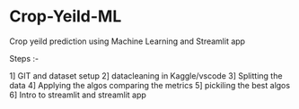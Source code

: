# Crop-Yeild-ML
Crop yeild prediction using Machine Learning and Streamlit app

Steps :-

1] GIT and dataset setup
2] datacleaning in Kaggle/vscode
3] Splitting the data
4] Applying the algos comparing the metrics
5] pickiling the best algos
6] Intro to streamlit and streamlit app